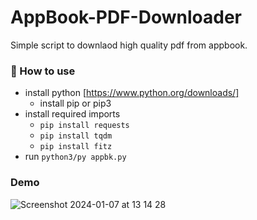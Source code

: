 # AppBook-PDF-Downloader

Simple script to downlaod high quality pdf from appbook.

### 📝 How to use

- install python [https://www.python.org/downloads/]
  - install pip or pip3
- install required imports
  - `pip install requests`
  - `pip install tqdm`
  - `pip install fitz`
- run `python3/py appbk.py`

### Demo
<img alt="Screenshot 2024-01-07 at 13 14 28" src="https://github.com/Bbalduzz/appbook-PDF-downloader/assets/81587335/15e593b4-500b-474d-a005-b9bc67a8a466">

